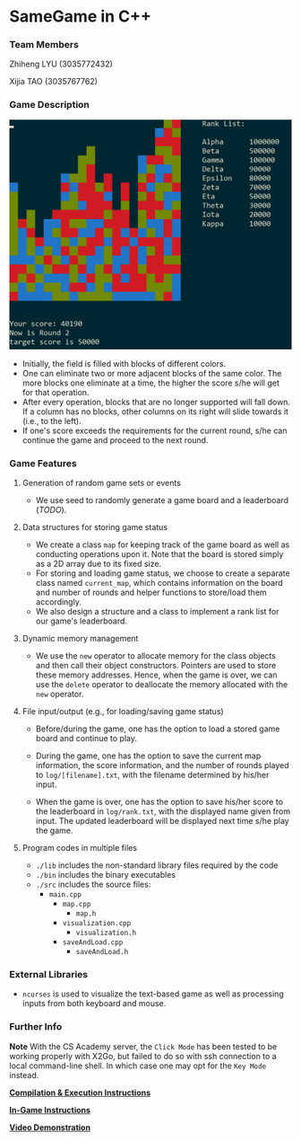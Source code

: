 # SameGame in C++

### Team Members

Zhiheng LYU (3035772432)

Xijia TAO (3035767762)

### Game Description

![demo_1](doc/demo_1.png)

- Initially, the field is filled with blocks of different colors.
- One can eliminate two or more adjacent blocks of the same color. The more blocks one eliminate at a time, the higher the score s/he will get for that operation. 
- After every operation, blocks that are no longer supported will fall down. If a column has no blocks, other columns on its right will slide towards it (i.e., to the left).
- If one's score exceeds the requirements for the current round, s/he can continue the game and proceed to the next round.

### Game Features

1. Generation of random game sets or events
   
   - We use seed to randomly generate a game board and a leaderboard (*TODO*).
2. Data structures for storing game status
   
   - We create a class `map` for keeping track of the game board as well as conducting operations upon it. Note that the board is stored simply as a 2D array due to its fixed size.
   - For storing and loading game status, we choose to create a separate class named `current_map`, which contains information on the board and number of rounds and helper functions to store/load them accordingly. 
   - We also design a structure and a class to implement a rank list for our game's leaderboard.
3. Dynamic memory management 
   - We use the `new` operator to allocate memory for the class objects and then call their object constructors. Pointers are used to store these memory addresses. Hence, when the game is over, we can use the `delete` operator to deallocate the memory allocated with the `new` operator.
4. File input/output (e.g., for loading/saving game status)

   - Before/during the game, one has the option to load a stored game board and continue to play.

   - During the game, one has the option to save the current map information, the score information, and the number of rounds played to `log/[filename].txt`, with the filename determined by his/her input.
   - When the game is over, one has the option to save his/her score to the leaderboard in `log/rank.txt`, with the displayed name given from input. The updated leaderboard will be displayed next time s/he play the game.
5. Program codes in multiple files
   - `./lib` includes the non-standard library files required by the code
   - `./bin` includes the binary executables
   - `./src` includes the source files:
     - `main.cpp`
       - `map.cpp`
         - `map.h`
       - `visualization.cpp`
         - `visualization.h`
       - `saveAndLoad.cpp`
         - `saveAndLoad.h`

### External Libraries 

- `ncurses` is used to visualize the text-based game as well as processing inputs from both keyboard and mouse.

### Further Info
**Note** With the CS Academy server, the `Click Mode` has been tested to be working properly with X2Go, but failed to do so with ssh connection to a local command-line shell. In which case one may opt for the `Key Mode` instead.

[**Compilation & Execution Instructions**](doc/get_started.md)

[**In-Game Instructions**](doc/Instructions.md)

[**Video Demonstration**](https://drive.google.com/file/d/1vaTy-hpKP5s_BxZUd_zZaw05tJUoflZG/view?usp=sharing)
